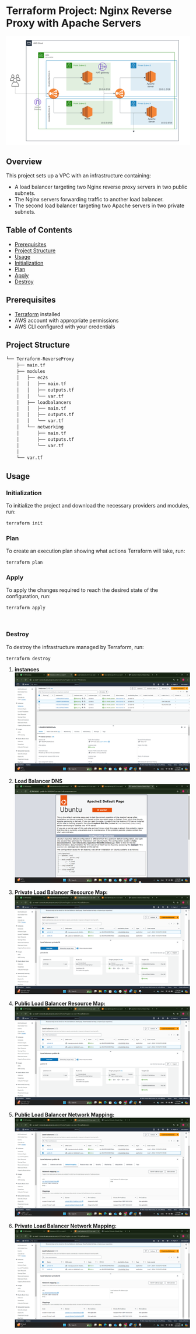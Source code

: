 # Terraform Project: Nginx Reverse Proxy with Apache Servers
![](https://github.com/omaRouby/Terraform-ReverseProxy/blob/main/pictures/Cloud%20Architecture.png)
## Overview

This project sets up a VPC with an infrastructure containing:
- A load balancer targeting two Nginx reverse proxy servers in two public subnets.
- The Nginx servers forwarding traffic to another load balancer.
- The second load balancer targeting two Apache servers in two private subnets.

## Table of Contents

- [Prerequisites](#prerequisites)
- [Project Structure](#project-structure)
- [Usage](#usage)
- [Initialization](#initialization)
- [Plan](#plan)
- [Apply](#apply)
- [Destroy](#destroy)


## Prerequisites

- [Terraform](https://www.terraform.io/downloads.html) installed
- AWS account with appropriate permissions
- AWS CLI configured with your credentials

## Project Structure

```sh
└── Terraform-ReverseProxy
    ├── main.tf
    ├── modules
    │   ├── ec2s
    │   │   ├── main.tf
    │   │   ├── outputs.tf
    │   │   └── var.tf
    │   ├── loadbalancers
    │   │   ├── main.tf
    │   │   ├── outputs.tf
    │   │   └── var.tf
    │   └── networking
    │       ├── main.tf
    │       ├── outputs.tf
    │       └── var.tf
    │
    └── var.tf
```

## Usage

### Initialization

To initialize the project and download the necessary providers and modules, run:

```bash
terraform init
```
### Plan

To create an execution plan showing what actions Terraform will take, run:
```bash
terraform plan

```
### Apply

To apply the changes required to reach the desired state of the configuration, run:
```bash
terraform apply

```
![]()

### Destroy

To destroy the infrastructure managed by Terraform, run:
```bash
terraform destroy

```
1. **instances**
   ![](https://github.com/omaRouby/Terraform-ReverseProxy/blob/main/pictures/instances.png)

2. **Load Balancer DNS**
   ![](https://github.com/omaRouby/Terraform-ReverseProxy/blob/main/pictures/lb-DNS-apache.png)

3. **Private Load Balancer Resource Map:**
  ![](https://github.com/omaRouby/Terraform-ReverseProxy/blob/main/pictures/priv-lb-resourcemap.png)
4. **Public Load Balancer Resource Map:**
   ![](https://github.com/omaRouby/Terraform-ReverseProxy/blob/main/pictures/pub-lb-resourcemap.png)
5. **Public Load Balancer Network Mapping:**
   ![](https://github.com/omaRouby/Terraform-ReverseProxy/blob/main/pictures/pub-lb-networkmapping.png)
6. **Private Load Balancer Network Mapping:**
    ![](https://github.com/omaRouby/Terraform-ReverseProxy/blob/main/pictures/priv-lb-networkmapping.png)
 

